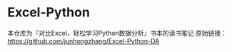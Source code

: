 # Excel-Python
本仓库为『对比Excel，轻松学习Python数据分析』书本的读书笔记
原始链接：https://github.com/junhongzhang/Excel-Python-DA

